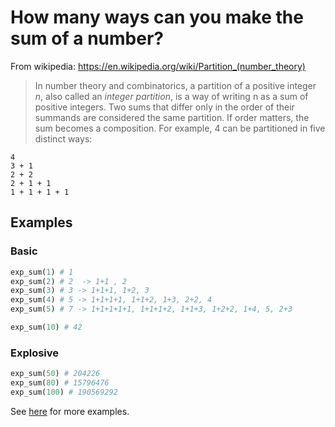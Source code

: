 # How many ways can you make the sum of a number?

From wikipedia: https://en.wikipedia.org/wiki/Partition_(number_theory)

>In number theory and combinatorics, a partition of a positive integer *n*, also called an *integer partition*, is a way of writing n as a sum of positive integers. Two sums that differ only in the order of their summands are considered the same partition. If order matters, the sum becomes a composition. For example, 4 can be partitioned in five distinct ways:
```
4
3 + 1
2 + 2
2 + 1 + 1
1 + 1 + 1 + 1
```

## Examples

### Basic

```python
exp_sum(1) # 1
exp_sum(2) # 2  -> 1+1 , 2
exp_sum(3) # 3 -> 1+1+1, 1+2, 3
exp_sum(4) # 5 -> 1+1+1+1, 1+1+2, 1+3, 2+2, 4
exp_sum(5) # 7 -> 1+1+1+1+1, 1+1+1+2, 1+1+3, 1+2+2, 1+4, 5, 2+3

exp_sum(10) # 42
```
### Explosive

```python
exp_sum(50) # 204226
exp_sum(80) # 15796476
exp_sum(100) # 190569292
```
See [here](http://www.numericana.com/data/partition.htm) for more examples.
